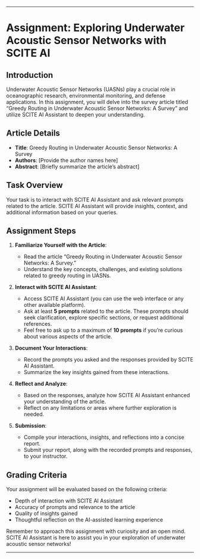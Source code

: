 
---

# Assignment: Exploring Underwater Acoustic Sensor Networks with SCITE AI

## Introduction

Underwater Acoustic Sensor Networks (UASNs) play a crucial role in oceanographic research, environmental monitoring, and defense applications. In this assignment, you will delve into the survey article titled “Greedy Routing in Underwater Acoustic Sensor Networks: A Survey” and utilize SCITE AI Assistant to deepen your understanding.

## Article Details

- **Title**: Greedy Routing in Underwater Acoustic Sensor Networks: A Survey
- **Authors**: [Provide the author names here]
- **Abstract**: [Briefly summarize the article’s abstract]

## Task Overview

Your task is to interact with SCITE AI Assistant and ask relevant prompts related to the article. SCITE AI Assistant will provide insights, context, and additional information based on your queries.

## Assignment Steps

1. **Familiarize Yourself with the Article**:
    
    - Read the article “Greedy Routing in Underwater Acoustic Sensor Networks: A Survey.”
    - Understand the key concepts, challenges, and existing solutions related to greedy routing in UASNs.
2. **Interact with SCITE AI Assistant**:
    
    - Access SCITE AI Assistant (you can use the web interface or any other available platform).
    - Ask at least **5 prompts** related to the article. These prompts should seek clarification, explore specific sections, or request additional references.
    - Feel free to ask up to a maximum of **10 prompts** if you’re curious about various aspects of the article.
3. **Document Your Interactions**:
    
    - Record the prompts you asked and the responses provided by SCITE AI Assistant.
    - Summarize the key insights gained from these interactions.
4. **Reflect and Analyze**:
    
    - Based on the responses, analyze how SCITE AI Assistant enhanced your understanding of the article.
    - Reflect on any limitations or areas where further exploration is needed.
5. **Submission**:
    
    - Compile your interactions, insights, and reflections into a concise report.
    - Submit your report, along with the recorded prompts and responses, to your instructor.

## Grading Criteria

Your assignment will be evaluated based on the following criteria:

- Depth of interaction with SCITE AI Assistant
- Accuracy of prompts and relevance to the article
- Quality of insights gained
- Thoughtful reflection on the AI-assisted learning experience

Remember to approach this assignment with curiosity and an open mind. SCITE AI Assistant is here to assist you in your exploration of underwater acoustic sensor networks!

---
